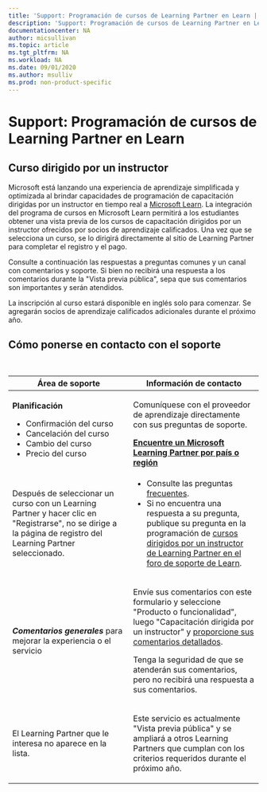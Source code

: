 ```yaml
---
title: 'Support: Programación de cursos de Learning Partner en Learn | Microsoft Docs'
description: 'Support: Programación de cursos de Learning Partner en Learn'
documentationcenter: NA 
author: micsullivan
ms.topic: article
ms.tgt_pltfrm: NA
ms.workload: NA
ms.date: 09/01/2020
ms.author: msulliv
ms.prod: non-product-specific
---
```

# Support: Programación de cursos de Learning Partner en Learn

## Curso dirigido por un instructor 

Microsoft está lanzando una experiencia de aprendizaje simplificada y optimizada al brindar capacidades de programación de capacitación dirigidas por un instructor en tiempo real a [Microsoft Learn](/learn/). La integración del programa de cursos en Microsoft Learn permitirá a los estudiantes obtener una vista previa de los cursos de capacitación dirigidos por un instructor ofrecidos por socios de aprendizaje calificados. Una vez que se selecciona un curso, se lo dirigirá directamente al sitio de Learning Partner para completar el registro y el pago.  

Consulte a continuación las respuestas a preguntas comunes y un canal con comentarios y soporte. Si bien no recibirá una respuesta a los comentarios durante la "Vista previa pública", sepa que sus comentarios son importantes y serán atendidos.   

La inscripción al curso estará disponible en inglés solo para comenzar. Se agregarán socios de aprendizaje calificados adicionales durante el próximo año. 

## Cómo ponerse en contacto con el soporte

<br/>
<div>
<table style="border:0px;">
	<tr>
      <th>Área de soporte</th>
      <th>Información de contacto</th>
    </tr>
    <tbody>
        <tr>
            <td>
                <p><strong>Planificación</strong></p>
				<ul>
					<li>Confirmación del curso </li>
					<li>Cancelación del curso</li>
					<li>Cambio del curso</li>
					<li>Precio del curso</li>
				</ul>
            </td>
            <td>
            <p>Comuníquese con el proveedor de aprendizaje directamente con sus preguntas de soporte.</p>
            <a href="/learn/certifications/partners#find-a-microsoft-learning-partner-by-country"><strong>Encuentre un Microsoft Learning Partner por país o región</strong></a>
            </td>
        </tr>
        <tr>
            <td>
                <p>Después de seleccionar un curso con un Learning Partner y hacer clic en "Registrarse", no se dirige a la página de registro del Learning Partner seleccionado.</p>
			</td>
			<td>
				<ul>
					<li>Consulte las preguntas <a href="/learn/certifications/training-faq">frecuentes</a>.</li>
					<li>Si no encuentra una respuesta a su pregunta, publique su pregunta en la programación de <a href="https://trainingsupport.microsoft.com/iltvilt/forum">cursos dirigidos por un instructor de Learning Partner en el foro de soporte de Learn</a>.
</li>
				</ul>
            </td>
        </tr>
        <tr>
            <td>
                <p><strong><em>Comentarios generales</em></strong> para mejorar la experiencia o el servicio </p>
            </td>
            <td>
                <p>Envíe sus comentarios con este formulario y seleccione "Producto o funcionalidad", luego "Capacitación dirigida por un instructor" y <a href="/learn/support/troubleshooting#report-feedback">proporcione sus comentarios detallados</a>.</p>
				<p>Tenga la seguridad de que se atenderán sus comentarios, pero no recibirá una respuesta a sus comentarios.</p>
            </td>
        </tr>
        <tr>
            <td>
                <p>El Learning Partner que le interesa no aparece en la lista.</p>
            </td>
            <td>
                <p>Este servicio es actualmente "Vista previa pública" y se ampliará a otros Learning Partners que cumplan con los criterios requeridos durante el próximo año. </p>
            </td>
        </tr>
    </tbody>
</table>
</div>
